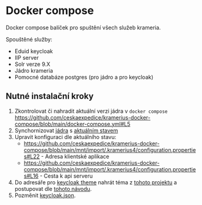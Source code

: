# Docker compose 
Docker compose balíček pro spuštění všech služeb krameria. 

Spouštěné služby:
 - Eduid keycloak
 - IIP server
 - Solr verze 9.X
 - Jádro krameria
 - Pomocné databáze postgres (pro jádro a pro keycloak)

## Nutné instalační kroky
 1. Zkontrolovat či nahradit aktuální verzi jádra v `docker compose` https://github.com/ceskaexpedice/kramerius-docker-compose/blob/main/docker-compose.yml#L5
 2. Synchornizovat [jádra](https://github.com/ceskaexpedice/kramerius-docker-compose/tree/main/solrdata) s [aktuálním stavem](https://github.com/ceskaexpedice/kramerius/tree/master/installation/solr-9.x) 
 3. Upravit konfiguraci dle aktuálního stavu:
     - https://github.com/ceskaexpedice/kramerius-docker-compose/blob/main/mnt/import/.kramerius4/configuration.properties#L22 - Adresa klientské aplikace
     - https://github.com/ceskaexpedice/kramerius-docker-compose/blob/main/mnt/import/.kramerius4/configuration.properties#L16 - Cesta k api serveru
 4. Do adresáře pro [keycloak theme](https://github.com/ceskaexpedice/kramerius-docker-compose/tree/main/mnt/containers/eduid/providers) nahrát téma z [tohoto projektu](https://github.com/ceskaexpedice/keycloak-kramerius-theme/releases/tag/7.0.32) a postupovat dle [tohoto návodu](https://github.com/ceskaexpedice/keycloak-kramerius-theme?tab=readme-ov-file#keycloak-theme-kramerius).
 5. Pozměnit [keycloak.json](https://github.com/ceskaexpedice/kramerius-docker-compose/blob/main/keycloak.json#L3). 

